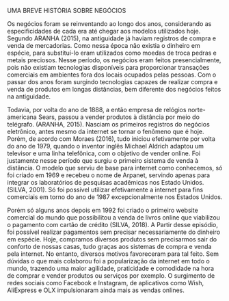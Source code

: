    UMA BREVE HISTÓRIA SOBRE NEGÓCIOS 
   
   Os negócios foram se reinventando ao longo dos anos, considerando as especificidades de cada era até chegar aos modelos utilizados hoje. Segundo ARANHA (2015), na antiguidade já haviam registros de compra e venda de mercadorias. Como nessa época não existia o dinheiro em espécie, para substituí-lo eram utilizados como moedas de troca pedras e metais preciosos. Nesse período, os negócios eram feitos presencialmente, pois não existiam tecnologias disponíveis para proporcionar transações comerciais em ambientes fora dos locais ocupados pelas pessoas. Com o passar dos anos foram surgindo tecnologias capazes de realizar compra e venda de produtos em longas distâncias, bem diferente dos negócios feitos na antiguidade.
   
  Todavia, por volta do ano de 1888, a então empresa de relógios norte-americana Sears, passou a vender produtos à distância por meio do telégrafo. (ARANHA, 2015). Nasciam os primeiros registros do negócios eletrônico, antes mesmo da internet se tornar o fenômeno que é hoje. Porém, de acordo com Moraes (2016), tudo iniciou efetivamente por volta do ano de 1979, quando o inventor inglês Michael Aldrich adaptou um televisor e uma linha telefônica, com o objetivo de vender online. Foi justamente nesse período que surgiu o primeiro sistema de venda à distância. O modelo que serviu de base para internet como conhecemos, só foi criado em 1969 e recebeu o nome de Arpanet, servindo apenas para integrar os laboratórios de pesquisas acadêmicas nos Estado Unidos. (SILVA, 2001). Só foi possível utilizar efetivamente a internet para fins comerciais em torno do ano de 1987 excepcionalmente nos Estados Unidos.
  
  Porém só alguns anos depois em 1992 foi criado o primeiro website comercial do mundo que possibilitou a venda de livros online que viabilizou o pagamento com cartão de crédito (SILVA, 2018). A Partir desse episódio, foi possível realizar pagamentos sem precisar necessariamente do dinheiro em espécie. Hoje, compramos diversos produtos sem precisarmos sair do conforto de nossas casas, tudo graças aos sistemas de compra e venda pela internet. No entanto, diversos motivos favoreceram para tal feito. Sem dúvidas o que mais colaborou foi a popularização da internet em todo o mundo, trazendo uma maior agilidade, praticidade e comodidade na hora de comprar e vender produtos ou serviços por exemplo. O surgimento de redes sociais como Facebook e Instagram, de aplicativos como Wish, AliExpress e OLX impulsionaram ainda mais as vendas onlines.
